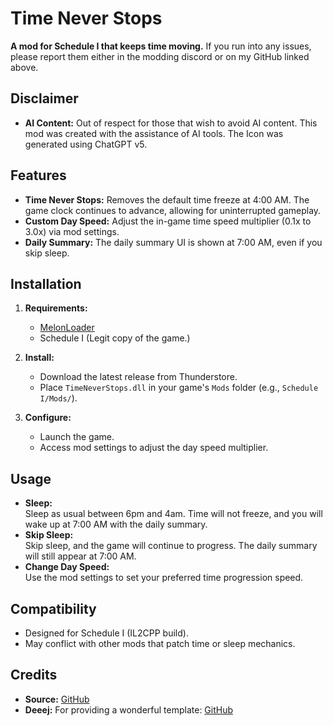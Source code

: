 # Time Never Stops

**A mod for Schedule I that keeps time moving.**
If you run into any issues, please report them either in the modding discord or on my GitHub linked above.

## Disclaimer
- **AI Content:** Out of respect for those that wish to avoid AI content. This mod was created with the assistance of AI tools. The Icon was generated using ChatGPT v5.

## Features

- **Time Never Stops:** Removes the default time freeze at 4:00 AM. The game clock continues to advance, allowing for uninterrupted gameplay.
- **Custom Day Speed:** Adjust the in-game time speed multiplier (0.1x to 3.0x) via mod settings.
- **Daily Summary:** The daily summary UI is shown at 7:00 AM, even if you skip sleep.

## Installation

1. **Requirements:**  
   - [MelonLoader](https://github.com/LavaGang/MelonLoader/releases)
   - Schedule I (Legit copy of the game.)

2. **Install:**  
   - Download the latest release from Thunderstore.
   - Place `TimeNeverStops.dll` in your game's `Mods` folder (e.g., `Schedule I/Mods/`).

3. **Configure:**  
   - Launch the game.
   - Access mod settings to adjust the day speed multiplier.

## Usage

- **Sleep:**  
  Sleep as usual between 6pm and 4am. Time will not freeze, and you will wake up at 7:00 AM with the daily summary.
- **Skip Sleep:**  
  Skip sleep, and the game will continue to progress. The daily summary will still appear at 7:00 AM.
- **Change Day Speed:**  
  Use the mod settings to set your preferred time progression speed.

## Compatibility

- Designed for Schedule I (IL2CPP build).
- May conflict with other mods that patch time or sleep mechanics.

## Credits
- **Source:** [GitHub](https://github.com/DropDaDeuce/Time-Never-Stops)
- **Deeej:** For providing a wonderful template: [GitHub](https://github.com/weedeej/S1MONO_IL2CPP_Template)